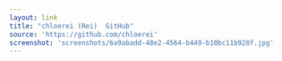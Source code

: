 ```yaml
---
layout: link
title: "chloerei (Rei)  GitHub"
source: 'https://github.com/chloerei'
screenshot: 'screenshots/6a9abadd-48e2-4564-b449-b10bc11b928f.jpg'
---
```


